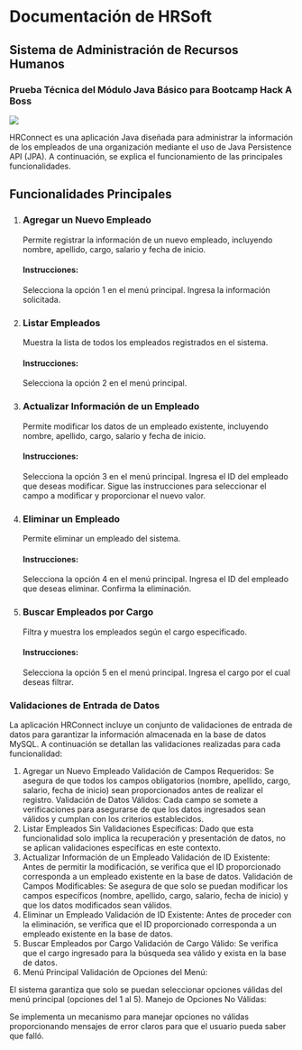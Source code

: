 # Documentación de HRSoft
## Sistema de Administración de Recursos Humanos
### Prueba Técnica del Módulo Java Básico para Bootcamp Hack A Boss
<img src= "https://media.tenor.com/4UklEAR-r8EAAAAd/ki-cargo-hr.gif"/>
<p>
  HRConnect es una aplicación Java diseñada para administrar la información de los empleados de una organización mediante el uso de Java Persistence API (JPA). A continuación, se explica el funcionamiento de las principales funcionalidades.
</p>
<h2>Funcionalidades Principales</h2>
<ol>
  <li>
    <h3><b>Agregar un Nuevo Empleado</b></h3>
    <p>Permite registrar la información de un nuevo empleado, incluyendo nombre, apellido, cargo, salario y fecha de inicio.</p>
    <h4>Instrucciones: </h4>  
    <p>Selecciona la opción 1 en el menú principal.
    Ingresa la información solicitada.</p>
  </li> 
<li>
  <h3>Listar Empleados</h3>
  <p>Muestra la lista de todos los empleados registrados en el sistema.</p>
  <h4>Instrucciones:</h4>
<P>Selecciona la opción 2 en el menú principal.</P>

</li>
<li>
<h3>Actualizar Información de un Empleado</h3>
<p>Permite modificar los datos de un empleado existente, incluyendo nombre, apellido, cargo, salario y fecha de inicio.</p>
<h4>Instrucciones:</h4>
<p>Selecciona la opción 3 en el menú principal.
Ingresa el ID del empleado que deseas modificar.
Sigue las instrucciones para seleccionar el campo a modificar y proporcionar el nuevo valor.</p>
</li>
<li>
<h3>Eliminar un Empleado</h3>
<p>Permite eliminar un empleado del sistema.</p>
<h4>Instrucciones:</h4>
<p>Selecciona la opción 4 en el menú principal.
Ingresa el ID del empleado que deseas eliminar.
Confirma la eliminación.</p>
</li>
<li><h3>Buscar Empleados por Cargo</h3>
<p>Filtra y muestra los empleados según el cargo especificado.</p>
<h4>Instrucciones:</h4>
<p>Selecciona la opción 5 en el menú principal.
Ingresa el cargo por el cual deseas filtrar.</p>
</li>
</ol>

<h3>Validaciones de Entrada de Datos</h3>
La aplicación HRConnect incluye un conjunto de validaciones de entrada de datos para garantizar la información almacenada en la base de datos MySQL. 
A continuación se detallan las validaciones realizadas para cada funcionalidad:

1. Agregar un Nuevo Empleado
Validación de Campos Requeridos:
Se asegura de que todos los campos obligatorios (nombre, apellido, cargo, salario, fecha de inicio) sean proporcionados antes de realizar el registro.
Validación de Datos Válidos:
Cada campo se somete a verificaciones para asegurarse de que los datos ingresados sean válidos y cumplan con los criterios establecidos.
2. Listar Empleados
Sin Validaciones Específicas:
Dado que esta funcionalidad solo implica la recuperación y presentación de datos, no se aplican validaciones específicas en este contexto.
3. Actualizar Información de un Empleado
Validación de ID Existente:
Antes de permitir la modificación, se verifica que el ID proporcionado corresponda a un empleado existente en la base de datos.
Validación de Campos Modificables:
Se asegura de que solo se puedan modificar los campos específicos (nombre, apellido, cargo, salario, fecha de inicio) y que los datos modificados sean válidos.
4. Eliminar un Empleado
Validación de ID Existente:
Antes de proceder con la eliminación, se verifica que el ID proporcionado corresponda a un empleado existente en la base de datos.
5. Buscar Empleados por Cargo
Validación de Cargo Válido:
Se verifica que el cargo ingresado para la búsqueda sea válido y exista en la base de datos.
6. Menú Principal
Validación de Opciones del Menú:

El sistema garantiza que solo se puedan seleccionar opciones válidas del menú principal (opciones del 1 al 5).
Manejo de Opciones No Válidas:

Se implementa un mecanismo para manejar opciones no válidas proporcionando mensajes de error claros para que el usuario pueda saber que falló. 


